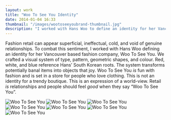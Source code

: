 ```yaml
---
layout: work
title: "Woo To See You Identity"
date: 2014-01-04 16:33
thumbnail: "/images/wootoseeyoubrand-thumbnail.jpg"
description: "I worked with Hans Woo to define an identity for her Vancouver based fashion company Woo To See You."
---
```


Fashion retail can appear superficial, ineffectual, cold, and void of genuine relationships. To combat this sentiment, I worked with Hans Woo defining an identity for her Vancouver based fashion company, Woo To See You. We crafted a visual system of type, pattern, geometric shapes, and colour. Red, white, and blue reference Hans’ South Korean roots. The system transforms potentially banal items into objects that joy. Woo To See You _is_ fun with fashion and is set in a store for people who love clothing. This is not an identity for a trendy boutique. This is an expression of a world-view. Retail _is_ relationships and people should feel _good_ when they say “Woo To See You”.

<img src="{{ site.url }}/images/wootoseeyou-logo-monogram.jpg" alt="Woo To See You" />
<img src="{{ site.url }}/images/wootoseeyou-business-card.jpg" alt="Woo To See You" />
<img src="{{ site.url }}/images/wootoseeyou-gift-card.jpg" alt="Woo To See You" />
<img src="{{ site.url }}/images/wootoseeyou-pattern.jpg" alt="Woo To See You" />
<img src="{{ site.url }}/images/wootoseeyou-promo-card.jpg" alt="Woo To See You" />
<img src="{{ site.url }}/images/wootoseeyou-invoice.jpg" alt="Woo To See You" />
<img src="{{ site.url }}/images/wootoseeyou-boxingday.jpg" alt="Woo To See You" />